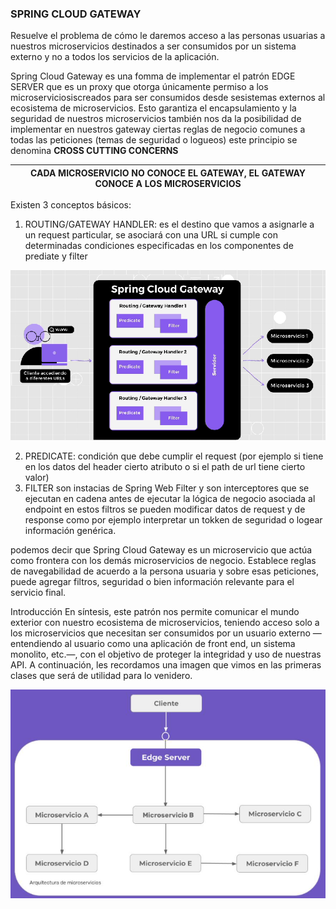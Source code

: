 ### SPRING CLOUD GATEWAY

Resuelve el problema de cómo le daremos acceso a las personas usuarias a nuestros microservicios destinados a ser consumidos por un sistema externo y no a todos los servicios de la aplicación.

Spring Cloud Gateway es una fomma de implementar el patrón EDGE SERVER que es un proxy que otorga únicamente permiso a los microserviciosiscreados para ser consumidos desde sesistemas externos al ecosistema de microservicios. Esto garantiza el encapsulamiento y la seguridad de nuestros microservicios también nos da la posibilidad de implementar en nuestros gateway ciertas reglas de negocio comunes a todas las peticiones (temas de seguridad o logueos) este principio se denomina **CROSS CUTTING CONCERNS**

|CADA MICROSERVICIO NO CONOCE EL GATEWAY, EL GATEWAY CONOCE A LOS MICROSERVICIOS|
|--|

Existen 3 conceptos básicos:
1) ROUTING/GATEWAY HANDLER: es el destino que vamos a asignarle a un request particular, se asociará con una URL si cumple con determinadas condiciones especificadas en los componentes de prediate y filter

![](img/M2C8gatewayHandler.png)

2) PREDICATE: condición que debe cumplir el request (por ejemplo si tiene en los datos del header cierto atributo o si el path de url tiene cierto valor)
3) FILTER son instacias de Spring Web Filter y son interceptores que se ejecutan en cadena antes de ejecutar la lógica de negocio asociada al endpoint en estos filtros se pueden modificar datos de request y de response como por ejemplo interpretar un tokken de seguridad o logear información genérica. 

podemos decir que Spring Cloud Gateway es un microservicio que actúa como frontera con los demás microservicios de negocio. Establece reglas de navegabilidad de acuerdo a la persona usuaria y sobre esas peticiones, puede agregar filtros, seguridad o bien información relevante para el servicio final.

Introducción
En síntesis, este patrón nos permite comunicar el mundo exterior con nuestro ecosistema de microservicios, teniendo acceso solo a los microservicios que necesitan ser consumidos por un usuario externo —entendiendo al usuario como una aplicación de front end, un sistema monolito, etc.—, con el objetivo de proteger la integridad y uso de nuestras API. A continuación, les recordamos una imagen que vimos en las primeras clases que será de utilidad para lo venidero.

![](img/M2C8gateway.png)

